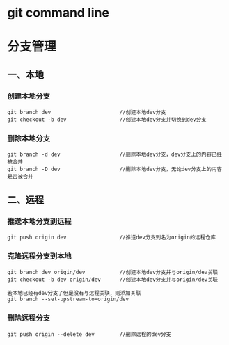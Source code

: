 # git command line

# 分支管理
## 一、本地

### 创建本地分支
	git branch dev						//创建本地dev分支
	git checkout -b dev					//创建本地dev分支并切换到dev分支
    
### 删除本地分支
	git branch -d dev					//删除本地dev分支，dev分支上的内容已经被合并
    git branch -D dev					//删除本地dev分支，无论dev分支上的内容是否被合并

## 二、远程

### 推送本地分支到远程
	git push origin dev 				//推送dev分支到名为origin的远程仓库

### 克隆远程分支到本地
	git branch dev origin/dev			//创建本地dev分支并与origin/dev关联
    git checkout -b dev origin/dev		//创建本地dev分支并与origin/dev关联
    
    若本地已经有dev分支了但是没有与远程关联，则添加关联
    git branch --set-upstream-to=origin/dev
    
### 删除远程分支
	git push origin --delete dev		//删除远程的dev分支
